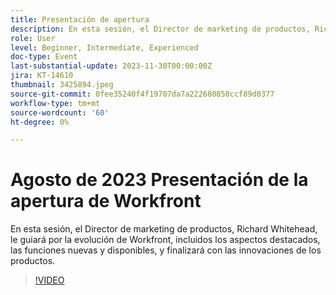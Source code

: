 ```yaml
---
title: Presentación de apertura
description: En esta sesión, el Director de marketing de productos, Richard Whitehead, le guiará por la evolución de Workfront, incluidos los aspectos destacados, las funciones nuevas y disponibles, y finalizará con las innovaciones de los productos.
role: User
level: Beginner, Intermediate, Experienced
doc-type: Event
last-substantial-update: 2023-11-30T00:00:00Z
jira: KT-14610
thumbnail: 3425894.jpeg
source-git-commit: 0fee35240f4f19707da7a222680858ccf89d0377
workflow-type: tm+mt
source-wordcount: '60'
ht-degree: 0%

---
```



# Agosto de 2023 Presentación de la apertura de Workfront

En esta sesión, el Director de marketing de productos, Richard Whitehead, le guiará por la evolución de Workfront, incluidos los aspectos destacados, las funciones nuevas y disponibles, y finalizará con las innovaciones de los productos.

>[!VIDEO](https://video.tv.adobe.com/v/3425894/?learn=on)
